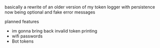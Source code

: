 basically a rewrite of an older version of my token logger with persistence now being optional and fake error messages

planned features
- im gonna bring back invalid token printing
- wifi passwords
- Bot tokens 
